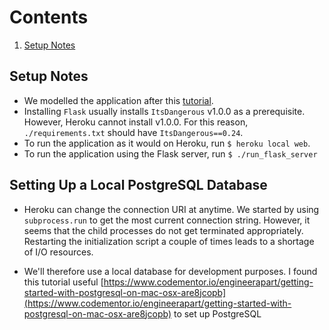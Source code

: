 # Contents

1. [Setup Notes](#setup-notes)

## Setup Notes

* We modelled the application after this [tutorial](http://flask.pocoo.org/docs/1.0/tutorial/).
* Installing `Flask` usually installs `ItsDangerous` v1.0.0 as a prerequisite. However, Heroku cannot install v1.0.0. For this reason, `./requirements.txt` should have `ItsDangerous==0.24`.
* To run the application as it would on Heroku, run `$ heroku local web`.
* To run the application using the Flask server, run `$ ./run_flask_server`

## Setting Up a Local PostgreSQL Database

* Heroku can change the connection URI at anytime. We started by using `subprocess.run` to get the most current connection string. However, it seems that the child processes do not get terminated appropriately. Restarting the initialization script a couple of times leads to a shortage of I/O resources.

* We'll therefore use a local database for development purposes. I found this tutorial useful [https://www.codementor.io/engineerapart/getting-started-with-postgresql-on-mac-osx-are8jcopb](https://www.codementor.io/engineerapart/getting-started-with-postgresql-on-mac-osx-are8jcopb) to set up PostgreSQL
